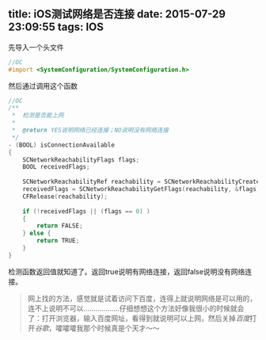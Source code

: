 title: iOS测试网络是否连接
date: 2015-07-29 23:09:55
tags: IOS
---
先导入一个头文件

~~~objectivec
//OC
#import <SystemConfiguration/SystemConfiguration.h>
~~~

<!--more-->

然后通过调用这个函数

~~~objectivec
//OC
/**
 *  检测是否能上网
 *
 *  @return YES说明网络已经连接；NO说明没有网络连接
 */
- (BOOL) isConnectionAvailable
{
    SCNetworkReachabilityFlags flags;
    BOOL receivedFlags;
    
    SCNetworkReachabilityRef reachability = SCNetworkReachabilityCreateWithName(CFAllocatorGetDefault(), [@"www.baidu.com" UTF8String]);
    receivedFlags = SCNetworkReachabilityGetFlags(reachability, &flags);
    CFRelease(reachability);
    
    if (!receivedFlags || (flags == 0) )
    {
        return FALSE;
    } else {
        return TRUE;
    }
}
~~~

检测函数返回值就知道了。返回true说明有网络连接，返回false说明没有网络连接。

> 网上找的方法，感觉就是试着访问下百度，连得上就说明网络是可以用的，连不上说明不可以………………仔细想想这个方法好像我很小的时候就会了：打开浏览器，输入百度网址，看得到就说明可以上网，然后关掉*百度*打开*谷歌*，嚯嚯嚯我那个时候真是个天才～～

